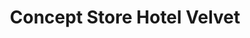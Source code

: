---
title: "Concept Store Hotel Velvet"
url: /bochum/concept-store-hotel-velvet/
shop: Raumausstattung
---